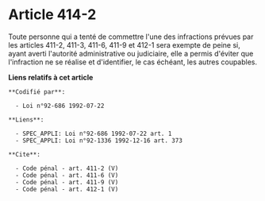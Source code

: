 # Article 414-2

Toute personne qui a tenté de commettre l'une des infractions prévues par les articles 411-2, 411-3, 411-6, 411-9 et 412-1
sera exempte de peine si, ayant averti l'autorité administrative ou judiciaire, elle a permis d'éviter que l'infraction ne se
réalise et d'identifier, le cas échéant, les autres coupables.

**Liens relatifs à cet article**

	**Codifié par**:

	  - Loi n°92-686 1992-07-22

	**Liens**:

	  - SPEC_APPLI: Loi n°92-686 1992-07-22 art. 1
	  - SPEC_APPLI: Loi n°92-1336 1992-12-16 art. 373

	**Cite**:

	  - Code pénal - art. 411-2 (V)
	  - Code pénal - art. 411-6 (V)
	  - Code pénal - art. 411-9 (V)
	  - Code pénal - art. 412-1 (V)
